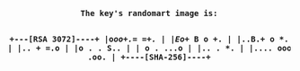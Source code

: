 <h4><pre align=center>The key's randomart image is:

+---[RSA 3072]----+
|o*oo+.=   =+.     |
|Eo+* B   o +.     |
|..B.+   o *.     |
|.. +     =.o     |
|o .   . S..      |
| o   . ...o      |
|..  .    *.      |
|....    ooo      |
|.....   .oo.     |
+----[SHA-256]----+</h4></pre>
